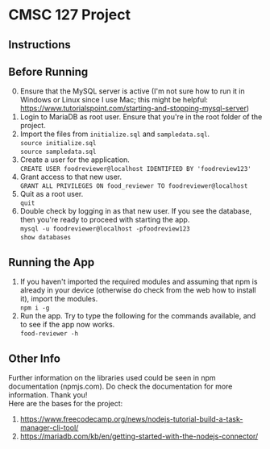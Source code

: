 # CMSC 127 Project

## Instructions

## Before Running

0. Ensure that the MySQL server is active (I'm not sure how to run it in Windows or Linux since I use Mac; this might be helpful: https://www.tutorialspoint.com/starting-and-stopping-mysql-server)
1. Login to MariaDB as root user. Ensure that you're in the root folder of the project.
2. Import the files from `initialize.sql` and `sampledata.sql`.
   <br>
   `source initialize.sql`
   <br>
   `source sampledata.sql`
3. Create a user for the application.
   <br>
   `CREATE USER foodreviewer@localhost IDENTIFIED BY 'foodreview123'`
4. Grant access to that new user.
   <br>
   `GRANT ALL PRIVILEGES ON food_reviewer TO foodreviewer@localhost`
5. Quit as a root user.
   <br>
   `quit`
6. Double check by logging in as that new user. If you see the database, then you're ready to proceed with starting the app.
   <br>
   `mysql -u foodreviewer@localhost -pfoodreview123`
   <br>
   `show databases`

## Running the App

1. If you haven't imported the required modules and assuming that npm is already in your device (otherwise do check from the web how to install it), import the modules.
   <br>
   `npm i -g`
2. Run the app. Try to type the following for the commands available, and to see if the app now works.
   <br>
   `food-reviewer -h`

## Other Info

Further information on the libraries used could be seen in npm documentation (npmjs.com). Do check the documentation for more information. Thank you!
<br>
Here are the bases for the project:

1. https://www.freecodecamp.org/news/nodejs-tutorial-build-a-task-manager-cli-tool/
2. https://mariadb.com/kb/en/getting-started-with-the-nodejs-connector/
